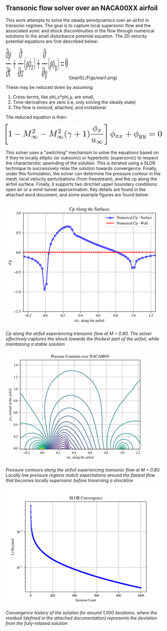 ## Transonic flow solver over an NACA00XX airfoil ##

This work attempts to solve the steady aerodynamics over an airfoil in transonic regimes. The goal is to capture local supersonic flow and the associated sonic and shock discontinuities in the flow through numerical solutions to the small disturbance potential equation. The 2D velocity potential equations are first described below:

<img src="./Figs/eqn1.png" width="200" height="100">
![eqn1](./Figs/eqn1.png)

These may be reduced down by assuming: 
1. Cross-terms, like phi_x*phi_y, are small,
2. Time-derivatives are zero (i.e, only solving the steady state)
3. The flow is inviscid, attached, and irrotational.

The reduced equation is then:

![eqn2](./Figs/eqn2.png)

This solver uses a "switching" mechanism to solve the equations based on if they're locally elliptic (or subsonic) or hyperbolic (supersonic) to respect the characteristic upwinding of the solution. This is iterated using a SLOR technique to successively relax the solution towards convergence. Finally, under this formulation, the solver can determine the pressure contour in the mesh, local velocity perturbations (from freestream), and the cp along the airfoil surface. Finally, it supports two dirichlet upper boundary conditions: open air or a wind-tunnel approximation. Key details are found in the attached word document, and some example figures are found below:

![Fig1](./Figs/NACA0010_M080.png)

*Cp along the airfoil experiencing transonic flow at M = 0.80. The solver effectively captures the shock towards the thickest part of the airfoil, while maintaining a stable solution*

![Fig2](./Figs/NACA0010_M080_pressure.png)

*Pressure contours along the airfoil experiencing transonic flow at M = 0.80. Locally low pressure regions match expectations around the fastest flow that becomes locally supersonic before traversing a shockline*

![Fig3](./Figs/Convergence.png)

*Convergence history of the solution for around 1,000 iterations, where the residual (defined in the attached documentation) represents the deviation from the fully-relaxed solution*
